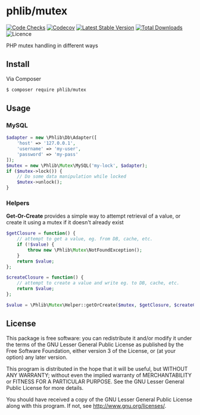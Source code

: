 # phlib/mutex

[![Code Checks](https://img.shields.io/github/actions/workflow/status/phlib/mutex/code-checks.yml?logo=github)](https://github.com/phlib/mutex/actions/workflows/code-checks.yml)
[![Codecov](https://img.shields.io/codecov/c/github/phlib/mutex.svg?logo=codecov)](https://codecov.io/gh/phlib/mutex)
[![Latest Stable Version](https://img.shields.io/packagist/v/phlib/mutex.svg?logo=packagist)](https://packagist.org/packages/phlib/mutex)
[![Total Downloads](https://img.shields.io/packagist/dt/phlib/mutex.svg?logo=packagist)](https://packagist.org/packages/phlib/mutex)
![Licence](https://img.shields.io/github/license/phlib/mutex.svg)

PHP mutex handling in different ways

## Install

Via Composer

``` bash
$ composer require phlib/mutex
```

## Usage

### MySQL

```php
$adapter = new \Phlib\Db\Adapter([
    'host' => '127.0.0.1',
    'username' => 'my-user',
    'password' => 'my-pass'
]); 
$mutex = new \Phlib\Mutex\MySQL('my-lock', $adapter);
if ($mutex->lock()) {
    // Do some data manipulation while locked
    $mutex->unlock();
}
```

### Helpers

**Get-Or-Create** provides a simple way to attempt retrieval of a value,
or create it using a mutex if it doesn't already exist

```php
$getClosure = function() {
    // attempt to get a value, eg. from DB, cache, etc.
    if (!$value) {
        throw new \Phlib\Mutex\NotFoundException();
    }
    return $value;
};

$createClosure = function() {
    // attempt to create a value and write eg. to DB, cache, etc.
    return $value;
};

$value = \Phlib\Mutex\Helper::getOrCreate($mutex, $getClosure, $createClosure);
```

## License

This package is free software: you can redistribute it and/or modify
it under the terms of the GNU Lesser General Public License as published by
the Free Software Foundation, either version 3 of the License, or
(at your option) any later version.

This program is distributed in the hope that it will be useful,
but WITHOUT ANY WARRANTY; without even the implied warranty of
MERCHANTABILITY or FITNESS FOR A PARTICULAR PURPOSE.  See the
GNU Lesser General Public License for more details.

You should have received a copy of the GNU Lesser General Public License
along with this program.  If not, see <http://www.gnu.org/licenses/>.
